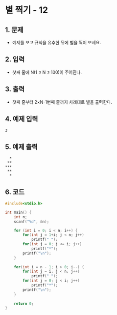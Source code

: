 # 별 찍기 - 12

## 1. 문제
- 예제를 보고 규칙을 유추한 뒤에 별을 찍어 보세요.

## 2. 입력
- 첫째 줄에 N(1 ≤ N ≤ 100)이 주어진다.

## 3. 출력
- 첫째 줄부터 2×N-1번째 줄까지 차례대로 별을 출력한다.

## 4. 예제 입력
```
3
```

## 5. 예제 출력
```
  *
 **
***
 **
  *
```

## 6. 코드

```c++
#include<stdio.h>

int main() {
    int n;
    scanf("%d", &n);

    for (int i = 0; i < n; i++) {
        for(int j = 1+i; j < n; j++)
            printf(" ");
        for(int j = 0; j <= i; j++)
            printf("*");
        printf("\n");
    }
    
    for(int i = n - 1; i > 0; i--) {
        for(int j = i; j < n; j++)
            printf(" ");
        for(int j = 0; j < i; j++)
            printf("*");
        printf("\n");
    }
  
  	return 0;
}
```
